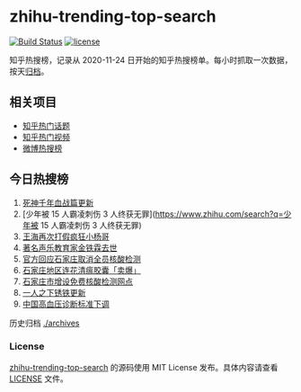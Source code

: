 # zhihu-trending-top-search

[![Build Status](https://github.com/justjavac/zhihu-trending-top-search/workflows/ci/badge.svg?branch=main)](https://github.com/justjavac/zhihu-trending-top-search/actions)
[![license](https://img.shields.io/github/license/justjavac/zhihu-trending-top-search)](https://github.com/justjavac/zhihu-trending-top-search/blob/main/LICENSE)

知乎热搜榜，记录从 2020-11-24 日开始的知乎热搜榜单。每小时抓取一次数据，按天[归档](./archives)。

## 相关项目

- [知乎热门话题](https://github.com/justjavac/zhihu-trending-hot-questions)
- [知乎热门视频](https://github.com/justjavac/zhihu-trending-hot-video)
- [微博热搜榜](https://github.com/justjavac/weibo-trending-hot-search)

## 今日热搜榜

<!-- BEGIN -->
<!-- 最后更新时间 Tue Nov 15 2022 17:06:31 GMT+0800 (China Standard Time) -->

1. [死神千年血战篇更新](https://www.zhihu.com/search?q=死神千年血战篇更新)
1. [少年被 15 人霸凌刺伤 3 人终获无罪](https://www.zhihu.com/search?q=少年被 15 人霸凌刺伤 3 人终获无罪)
1. [王海再次打假疯狂小杨哥](https://www.zhihu.com/search?q=王海再次打假疯狂小杨哥)
1. [著名声乐教育家金铁霖去世](https://www.zhihu.com/search?q=著名声乐教育家金铁霖去世)
1. [官方回应石家庄取消全员核酸检测](https://www.zhihu.com/search?q=官方回应石家庄取消全员核酸检测)
1. [石家庄地区连花清瘟胶囊「卖爆」](https://www.zhihu.com/search?q=石家庄地区连花清瘟胶囊「卖爆」)
1. [石家庄市增设免费核酸检测网点](https://www.zhihu.com/search?q=石家庄市增设免费核酸检测网点)
1. [一人之下锈铁更新](https://www.zhihu.com/search?q=一人之下锈铁更新)
1. [中国高血压诊断标准下调](https://www.zhihu.com/search?q=中国高血压诊断标准下调)

<!-- END -->

历史归档 [./archives](./archives)

### License

[zhihu-trending-top-search](https://github.com/justjavac/zhihu-trending-top-search)
的源码使用 MIT License 发布。具体内容请查看 [LICENSE](./LICENSE) 文件。

